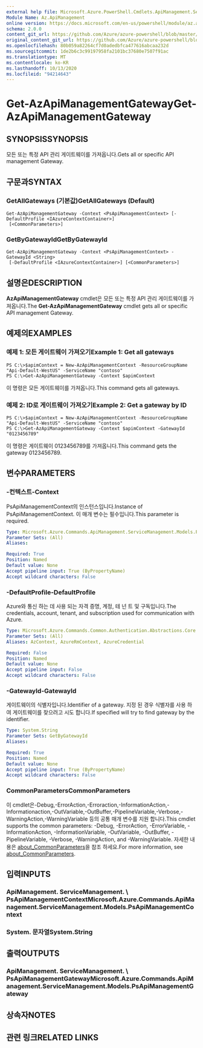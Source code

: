 ```yaml
---
external help file: Microsoft.Azure.PowerShell.Cmdlets.ApiManagement.ServiceManagement.dll-Help.xml
Module Name: Az.ApiManagement
online version: https://docs.microsoft.com/en-us/powershell/module/az.apimanagement/get-azapimanagementgateway
schema: 2.0.0
content_git_url: https://github.com/Azure/azure-powershell/blob/master/src/ApiManagement/ApiManagement/help/Get-AzApiManagementGateway.md
original_content_git_url: https://github.com/Azure/azure-powershell/blob/master/src/ApiManagement/ApiManagement/help/Get-AzApiManagementGateway.md
ms.openlocfilehash: 80b059a82264cf7d0adedbfca477616abcaa232d
ms.sourcegitcommit: 1de2b6c3c99197958fa2101bc37680e7507f91ac
ms.translationtype: MT
ms.contentlocale: ko-KR
ms.lasthandoff: 10/13/2020
ms.locfileid: "94214643"
---
```

# <span data-ttu-id="7566b-101">Get-AzApiManagementGateway</span><span class="sxs-lookup"><span data-stu-id="7566b-101">Get-AzApiManagementGateway</span></span>

## <span data-ttu-id="7566b-102">SYNOPSIS</span><span class="sxs-lookup"><span data-stu-id="7566b-102">SYNOPSIS</span></span>
<span data-ttu-id="7566b-103">모든 또는 특정 API 관리 게이트웨이를 가져옵니다.</span><span class="sxs-lookup"><span data-stu-id="7566b-103">Gets all or specific API management Gateway.</span></span>

## <span data-ttu-id="7566b-104">구문과</span><span class="sxs-lookup"><span data-stu-id="7566b-104">SYNTAX</span></span>

### <span data-ttu-id="7566b-105">GetAllGateways (기본값)</span><span class="sxs-lookup"><span data-stu-id="7566b-105">GetAllGateways (Default)</span></span>
```
Get-AzApiManagementGateway -Context <PsApiManagementContext> [-DefaultProfile <IAzureContextContainer>]
 [<CommonParameters>]
```

### <span data-ttu-id="7566b-106">GetByGatewayId</span><span class="sxs-lookup"><span data-stu-id="7566b-106">GetByGatewayId</span></span>
```
Get-AzApiManagementGateway -Context <PsApiManagementContext> -GatewayId <String>
 [-DefaultProfile <IAzureContextContainer>] [<CommonParameters>]
```

## <span data-ttu-id="7566b-107">설명은</span><span class="sxs-lookup"><span data-stu-id="7566b-107">DESCRIPTION</span></span>
<span data-ttu-id="7566b-108">**AzApiManagementGateway** cmdlet은 모든 또는 특정 API 관리 게이트웨이를 가져옵니다.</span><span class="sxs-lookup"><span data-stu-id="7566b-108">The **Get-AzApiManagementGateway** cmdlet gets all or specific API management Gateway.</span></span>

## <span data-ttu-id="7566b-109">예제의</span><span class="sxs-lookup"><span data-stu-id="7566b-109">EXAMPLES</span></span>

### <span data-ttu-id="7566b-110">예제 1: 모든 게이트웨이 가져오기</span><span class="sxs-lookup"><span data-stu-id="7566b-110">Example 1: Get all gateways</span></span>
```
PS C:\>$apimContext = New-AzApiManagementContext -ResourceGroupName "Api-Default-WestUS" -ServiceName "contoso"
PS C:\>Get-AzApiManagementGateway -Context $apimContext
```

<span data-ttu-id="7566b-111">이 명령은 모든 게이트웨이를 가져옵니다.</span><span class="sxs-lookup"><span data-stu-id="7566b-111">This command gets all gateways.</span></span>

### <span data-ttu-id="7566b-112">예제 2: ID로 게이트웨이 가져오기</span><span class="sxs-lookup"><span data-stu-id="7566b-112">Example 2: Get a gateway by ID</span></span>
```
PS C:\>$apimContext = New-AzApiManagementContext -ResourceGroupName "Api-Default-WestUS" -ServiceName "contoso"
PS C:\>Get-AzApiManagementGateway -Context $apimContext -GatewayId "0123456789"
```

<span data-ttu-id="7566b-113">이 명령은 게이트웨이 0123456789를 가져옵니다.</span><span class="sxs-lookup"><span data-stu-id="7566b-113">This command gets the gateway 0123456789.</span></span>

## <span data-ttu-id="7566b-114">변수</span><span class="sxs-lookup"><span data-stu-id="7566b-114">PARAMETERS</span></span>

### <span data-ttu-id="7566b-115">-컨텍스트</span><span class="sxs-lookup"><span data-stu-id="7566b-115">-Context</span></span>
<span data-ttu-id="7566b-116">PsApiManagementContext의 인스턴스입니다.</span><span class="sxs-lookup"><span data-stu-id="7566b-116">Instance of PsApiManagementContext.</span></span>
<span data-ttu-id="7566b-117">이 매개 변수는 필수입니다.</span><span class="sxs-lookup"><span data-stu-id="7566b-117">This parameter is required.</span></span>

```yaml
Type: Microsoft.Azure.Commands.ApiManagement.ServiceManagement.Models.PsApiManagementContext
Parameter Sets: (All)
Aliases:

Required: True
Position: Named
Default value: None
Accept pipeline input: True (ByPropertyName)
Accept wildcard characters: False
```

### <span data-ttu-id="7566b-118">-DefaultProfile</span><span class="sxs-lookup"><span data-stu-id="7566b-118">-DefaultProfile</span></span>
<span data-ttu-id="7566b-119">Azure와 통신 하는 데 사용 되는 자격 증명, 계정, 테 넌 트 및 구독입니다.</span><span class="sxs-lookup"><span data-stu-id="7566b-119">The credentials, account, tenant, and subscription used for communication with Azure.</span></span>

```yaml
Type: Microsoft.Azure.Commands.Common.Authentication.Abstractions.Core.IAzureContextContainer
Parameter Sets: (All)
Aliases: AzContext, AzureRmContext, AzureCredential

Required: False
Position: Named
Default value: None
Accept pipeline input: False
Accept wildcard characters: False
```

### <span data-ttu-id="7566b-120">-GatewayId</span><span class="sxs-lookup"><span data-stu-id="7566b-120">-GatewayId</span></span>
<span data-ttu-id="7566b-121">게이트웨이의 식별자입니다.</span><span class="sxs-lookup"><span data-stu-id="7566b-121">Identifier of a gateway.</span></span>
<span data-ttu-id="7566b-122">지정 된 경우 식별자를 사용 하 여 게이트웨이를 찾으려고 시도 합니다.</span><span class="sxs-lookup"><span data-stu-id="7566b-122">If specified will try to find gateway by the identifier.</span></span>

```yaml
Type: System.String
Parameter Sets: GetByGatewayId
Aliases:

Required: True
Position: Named
Default value: None
Accept pipeline input: True (ByPropertyName)
Accept wildcard characters: False
```

### <span data-ttu-id="7566b-123">CommonParameters</span><span class="sxs-lookup"><span data-stu-id="7566b-123">CommonParameters</span></span>
<span data-ttu-id="7566b-124">이 cmdlet은-Debug,-ErrorAction,-Erroraction,-InformationAction,-Informationaction,-OutVariable,-OutBuffer,-PipelineVariable,-Verbose,-WarningAction,-WarningVariable 등의 공통 매개 변수를 지원 합니다.</span><span class="sxs-lookup"><span data-stu-id="7566b-124">This cmdlet supports the common parameters: -Debug, -ErrorAction, -ErrorVariable, -InformationAction, -InformationVariable, -OutVariable, -OutBuffer, -PipelineVariable, -Verbose, -WarningAction, and -WarningVariable.</span></span> <span data-ttu-id="7566b-125">자세한 내용은 [about_CommonParameters](http://go.microsoft.com/fwlink/?LinkID=113216)을 참조 하세요.</span><span class="sxs-lookup"><span data-stu-id="7566b-125">For more information, see [about_CommonParameters](http://go.microsoft.com/fwlink/?LinkID=113216).</span></span>

## <span data-ttu-id="7566b-126">입력</span><span class="sxs-lookup"><span data-stu-id="7566b-126">INPUTS</span></span>

### <span data-ttu-id="7566b-127">ApiManagement. ServiceManagement. \ PsApiManagementContext</span><span class="sxs-lookup"><span data-stu-id="7566b-127">Microsoft.Azure.Commands.ApiManagement.ServiceManagement.Models.PsApiManagementContext</span></span>

### <span data-ttu-id="7566b-128">System. 문자열</span><span class="sxs-lookup"><span data-stu-id="7566b-128">System.String</span></span>

## <span data-ttu-id="7566b-129">출력</span><span class="sxs-lookup"><span data-stu-id="7566b-129">OUTPUTS</span></span>

### <span data-ttu-id="7566b-130">ApiManagement. ServiceManagement. \ PsApiManagementGateway</span><span class="sxs-lookup"><span data-stu-id="7566b-130">Microsoft.Azure.Commands.ApiManagement.ServiceManagement.Models.PsApiManagementGateway</span></span>

## <span data-ttu-id="7566b-131">상속자</span><span class="sxs-lookup"><span data-stu-id="7566b-131">NOTES</span></span>

## <span data-ttu-id="7566b-132">관련 링크</span><span class="sxs-lookup"><span data-stu-id="7566b-132">RELATED LINKS</span></span>
